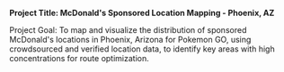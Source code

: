 **Project Title: McDonald's Sponsored Location Mapping - Phoenix, AZ**

Project Goal: To map and visualize the distribution of sponsored McDonald's locations in Phoenix, Arizona for Pokemon GO, using crowdsourced and verified location data, to identify key areas with high concentrations for route optimization.
